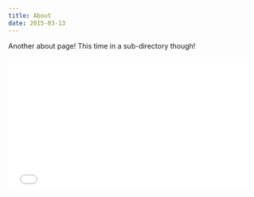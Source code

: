 ```yaml
---
title: About
date: 2015-03-13
---
```



Another about page! This time in a sub-directory though! 

<iframe src="//giphy.com/embed/Tk1RH495RjYYM?html5=true" width="480" height="268" frameBorder="0" webkitAllowFullScreen mozallowfullscreen allowFullScreen></iframe>